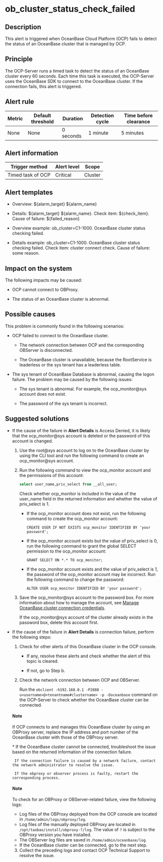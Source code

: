 ob_cluster_status_check_failed 
===================================================



**Description** 
------------------------------------

This alert is triggered when OceanBase Cloud Platform (OCP) fails to detect the status of an OceanBase cluster that is managed by OCP.

Principle 
------------------------------

The OCP-Server runs a timed task to detect the status of an OceanBase cluster every 60 seconds. Each time this task is executed, the OCP-Server uses the OceanBase SDK to connect to the OceanBase cluster. If the connection fails, this alert is triggered.

**Alert rule** 
-----------------------------------



| Metric | Default threshold | Duration  | Detection cycle | Time before clearance |
|--------|-------------------|-----------|-----------------|-----------------------|
| None   | None              | 0 seconds | 1 minute        | 5 minutes             |



Alert information 
--------------------------------------



|  Trigger method   | Alert level |  Scope  |
|-------------------|-------------|---------|
| Timed task of OCP | Critical    | Cluster |



**Alert templates** 
----------------------------------------

* Overview: ${alarm_target} ${alarm_name}

  

* Details: ${alarm_target} ${alarm_name}. Check item: ${check_item}. Cause of failure: ${failed_reason}

  

* Overview example: ob_cluster=C1-1000. OceanBase cluster status checking failed.

  

* Details example: ob_cluster=C1-1000. OceanBase cluster status checking failed. Check item: cluster connect check. Cause of failure: some reason.

  




**Impact on the system** 
---------------------------------------------

The following impacts may be caused:

* OCP cannot connect to OBProxy.

  

* The status of an OceanBase cluster is abnormal.

  




**Possible causes** 
----------------------------------------

This problem is commonly found in the following scenarios:

* OCP failed to connect to the OceanBase cluster. 

  * The network connection between OCP and the corresponding OBServer is disconnected.

    
  
  * The OceanBase cluster is unavailable, because the RootService is leaderless or the sys tenant has a leaderless table.

    
  

  

* The sys tenant of OceanBase Database is abnormal, causing the logon failure. The problem may be caused by the following issues:

  * The sys tenant is abnormal. For example, the ocp_monitor@sys account does not exist.

    
  
  * The password of the sys tenant is incorrect.

    
  

  




**Suggested solutions** 
--------------------------------------------

* If the cause of the failure in **Alert Details** is Access Denied, it is likely that the ocp_monitor@sys account is deleted or the password of this account is changed. 

  1. Use the root@sys account to log on to the OceanBase cluster by using the CLI tool and run the following command to create an ocp_monitor@sys account.

     
  
  2. Run the following command to view the ocp_monitor account and the permissions of this account: 

     ```sql
     select user_name,priv_select from __all_user; 
     ```

     

     Check whether ocp_monitor is included in the value of the user_name field in the returned information and whether the value of priv_select is 1. 
     * If the ocp_monitor account does not exist, run the following command to create the ocp_monitor account: 

       `CREATE USER IF NOT EXISTS ocp_monitor IDENTIFIED BY 'your password';`
       
     
     * If the ocp_monitor account exists but the value of priv_select is 0, run the following command to grant the global SELECT permission to the ocp_monitor account: 

       `GRANT SELECT ON *.* TO ocp_monitor;`
       
     
     * If the ocp_monitor account exists and the value of priv_select is 1, the password of the ocp_monitor account may be incorrect. Run the following command to change the password: 

       `ALTER USER ocp_monitor IDENTIFIED BY 'your password';`
       
     

     
  
  3. Save the ocp_monitor@sys account to the password box. For more information about how to manage the account, see [Manage OceanBase cluster connection credentials](../../3.ob-cloud-platform/3.userguide-features/8.user-center/4.password-box/1.ob-cluster-connection-credential-management.md). 

     If the ocp_monitor@sys account of the cluster already exists in the password box, delete this account first.
     
  

  




<!-- -->

* If the cause of the failure in **Alert Details** is connection failure, perform the following steps: 

  1. Check for other alerts of this OceanBase cluster in the OCP console. 

     * If any, resolve these alerts and check whether the alert of this topic is cleared.

       
     
     * If not, go to Step b.

       
     

     
  
  2. Check the network connection between OCP and OBServer. 

     Run the `obclient -h192.168.0.1 -P2888 -u<username>@<tenantname#clustername> -p -Doceanbase` command on the OCP-Server to check whether the OceanBase cluster can be connected. 
     
  <main id="notice" type='explain'>
    <h4>Note</h4>
    <p>If OCP connects to and manages this OceanBase cluster by using an OBProxy server, replace the IP address and port number of the OceanBase cluster with those of the OBProxy server.</p>
  </main>
     * If the OceanBase cluster cannot be connected, troubleshoot the issue based on the returned information of the connection failure. 

       If the connection failure is caused by a network failure, contact the network administrator to resolve the issue. 

       If the obproxy or observer process is faulty, restart the corresponding process. 
       
  <main id="notice" type='explain'>
    <h4>Note</h4>
    <p>To check for an OBProxy or OBServer-related failure, view the following logs:</p>
    <ul>
    <li>Log files of the OBProxy deployed from the OCP console are located in <code>/home/admin/logs/obproxy/log</code>.</li>
    <li>Log files of the manually deployed OBProxy are located in <code>/opt/taobao/install/obproxy-?/log</code>. The value of <code>?</code> is subject to the OBProxy version you have installed.</li>
    <li>The OBServer log files are saved in <code>/home/admin/oceanbase/log</code>.</li>
    </ul>
  </main>

         
       

       
       
     
     * If the OceanBase cluster can be connected, go to the next step.

       
     

     
  
  3. Collect the preceding logs and contact OCP Technical Support to resolve the issue.

     
  

  







